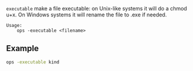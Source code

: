 `executable` make a file executable: on Unix-like systems it will do a chmod u+x.
On Windows systems it will rename the file to .exe if needed.

```text
Usage:
    ops -executable <filename>
```
## Example

```bash
ops -executable kind
```